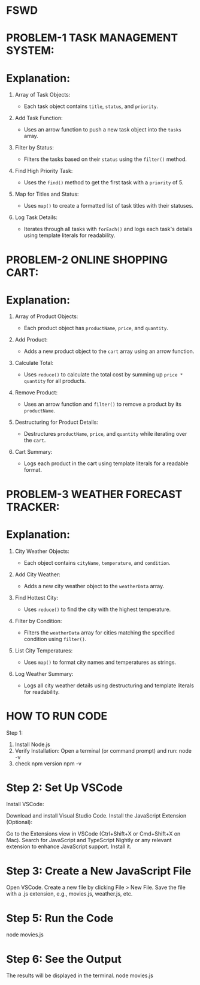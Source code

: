 # FSWD 
# PROBLEM-1 TASK MANAGEMENT SYSTEM: 
 
# Explanation: 
1. Array of Task Objects: 
   - Each task object contains `title`, `status`, and `priority`. 
 
2. Add Task Function: 
   - Uses an arrow function to push a new task object into the `tasks` array. 
 
3. Filter by Status: 
   - Filters the tasks based on their `status` using the `filter()` method. 
 
4. Find High Priority Task: 
   - Uses the `find()` method to get the first task with a `priority` of 5. 
 
5. Map for Titles and Status: 
   - Uses `map()` to create a formatted list of task titles with their statuses. 
 
6. Log Task Details: 
   - Iterates through all tasks with `forEach()` and logs each task's details using template 
literals for readability. 
 
# PROBLEM-2 ONLINE SHOPPING CART: 
 
# Explanation: 
1. Array of Product Objects: 
   - Each product object has `productName`, `price`, and `quantity`. 
 
2. Add Product: 
   - Adds a new product object to the `cart` array using an arrow function. 
 
3. Calculate Total: 
   - Uses `reduce()` to calculate the total cost by summing up `price * quantity` for all 
products. 
 
4. Remove Product: 
   - Uses an arrow function and `filter()` to remove a product by its `productName`. 
 
5. Destructuring for Product Details: 
   - Destructures `productName`, `price`, and `quantity` while iterating over the `cart`. 
 
6. Cart Summary: 
   - Logs each product in the cart using template literals for a readable format. 
 
# PROBLEM-3 WEATHER FORECAST TRACKER: 

# Explanation: 
1. City Weather Objects: 
   - Each object contains `cityName`, `temperature`, and `condition`. 
 
2. Add City Weather: 
   - Adds a new city weather object to the `weatherData` array. 
 
3. Find Hottest City: 
   - Uses `reduce()` to find the city with the highest temperature. 
 
4. Filter by Condition: 
   - Filters the `weatherData` array for cities matching the specified condition using 
`filter()`. 
 
5. List City Temperatures: 
   - Uses `map()` to format city names and temperatures as strings. 
 
6. Log Weather Summary: 
   - Logs all city weather details using destructuring and template literals for readability. 
 
# HOW TO RUN CODE 
Step 1: 
1) Install Node.js 
2) Verify Installation: 
Open a terminal (or command prompt) and run: 
node -v 
3) check npm version 
npm -v 
 
# Step 2: Set Up VSCode 
Install VSCode: 
 
Download and install Visual Studio Code. 
Install the JavaScript Extension (Optional): 
 
Go to the Extensions view in VSCode (Ctrl+Shift+X or Cmd+Shift+X on Mac). 
Search for JavaScript and TypeScript Nightly or any relevant extension to enhance 
JavaScript support. 
Install it. 
 
# Step 3: Create a New JavaScript File 
Open VSCode. 
Create a new file by clicking File > New File. 
Save the file with a .js extension, e.g., movies.js, weather.js, etc. 

# Step 5: Run the Code 
node movies.js 
# Step 6: See the Output 
The results will be displayed in the terminal. 
node movies.js
